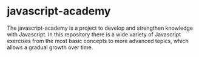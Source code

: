# javascript-academy

The javascript-academy is a project to develop and strengthen knowledge with Javascript.
In this repository there is a wide variety of Javascript exercises from the most basic concepts to more advanced topics, which allows a gradual growth over time.

